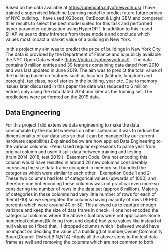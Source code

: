 Based on the data available at https://opendata.cityofnewyork.us/ I have trained a supervised Machine Learning model to predict future 
future prices of NYC building. I have used XGBoost, CatBoost & Light GBM and compared thier results to select the best model suited for this task and performed hyper parameter optimzation using HyperOPT. In addition to this I used SHAP values to draw infrence from these models and conclude which values most impact a market value of a building in New York.

In this project my aim was to predict the price of buildings in New York City. The data is provided by the Department of Finance and is publicly available the NYC Open Data website (https://data.cityofnewyork.us/) . The data contains 9 million entries and 39 features containing data dated from 2010 and was last updated in June 2019. The aim was to predict the total value of the
building based on features such as location (latitude, longitude and borough), tax class, no of stories in the building, year etc. Due to memory issues later discussed in this paper the data was reduced to 6 million entries only using the data dated 2014 and later as the training set. The predictions were performed on the 2019 data. 

## Data Engineering

For this project I did extensive data engineering to make the data consumable by the model whereas on other scenarios it was to reduce the dimensionality of our data sets so that it can be managed by our current hardware capabilities.Explained below are how applied Data Engineering to the various columns:
-Year: Used regular expressions to parse year from original column and used it split data between training and testing (train:2014-2018, test:2019 )
-Easement Code: One hot encoding this column would have resulted in around 20 new columns considerably increasing the size data frame occupied in memory so I bundled the categories which were similar to each other.
-Exemption Code 1 and 2: These two columns had lots of categorical values (upwards of 1000) and therefore one hot encoding these columns was not practical even more so considering the number of rows in the data set (approx 6 million). Majority of categories in these columns had very little number of rows for each of them(1-10) so we segregated the columns having majority of rows (80-90 percent) which were around 40 or 50. This allowed us to capture enough variance and keep the size of data frame in check.
-I one hot encoded the categorical columns where the above situations were not applicable. Some numerical columns(Building front and depth) had zero values like instead of null values so I fixed that.
-I dropped columns which I believed would have no impact on deciding the value of a building(Lot number,Owner,Community Board,Council District,BIN,NTA)
-Apply all the above steps to the test data frame as well and removing the columns which are not common to both.
